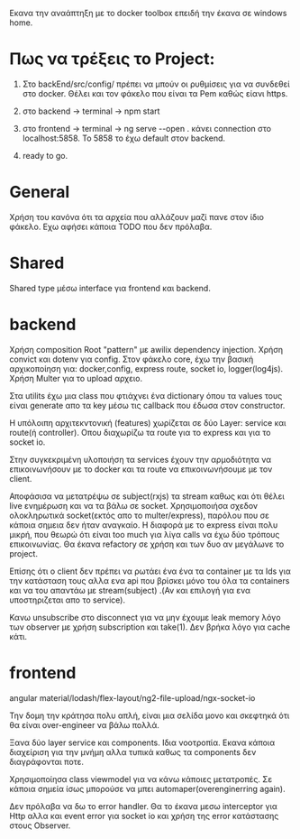 Εκανα την αναάπτηξη με το  docker toolbox επειδή την έκανα σε  windows home. 

# Πως να τρέξεις το Project:

1) Στο backEnd/src/config/ πρέπει να μπούν οι ρυθμίσεις για να συνδεθεί στο docker. Θέλει και τον φάκελο που είναι τα Pem καθώς είανι https.

2) στο backend -> terminal -> npm start

3) στο frontend -> terminal -> ng serve --open . κάνει connection στο localhost:5858. Το 5858 το έχω default στον backend.

4) ready to go.

# General

Χρήση του κανόνα ότι τα αρχεία που αλλάζουν μαζί πανε στον ίδιο φάκελο.
Εχω αφήσει κάποια TODO που δεν πρόλαβα.

# Shared

Shared type μέσω interface για frontend και backend.

# backend

Χρήση composition Root "pattern" με awilix dependency injection. Χρήση convict και dotenv για config. 
Στον φάκελο core, έχω την βασική αρχικοποίηση για: docker,config, express route, socket io, logger(log4js).
Χρήση Multer για το upload αρχειο.

Στα utilits έχω μια class που φτιάχνει ένα dictionary όπου τα values τους είναι generate απο τα key μέσω τις callback που έδωσα στον constructor.

Η υπόλοιπη αρχιτεκντονική (features) χωρίζεται σε δύο Layer: service και route(ή controller). Οπου διαχωρίζω τα route για το express και για το socket io.

Στην συγκεκριμένη υλοποιήση τα services έχουν την αρμοδιότητα να επικοινωνήσουν με το docker και τα route να επικοινωνήσουμε με τον client.

Αποφάσισα να μετατρέψω σε subject(rxjs) τα stream καθως και ότι θέλει live ενημέρωση και να τα βάλω σε socket. Χρησιμοποιήσα σχεδον ολοκληρωτικά socket(εκτός απο το multer/express), παρόλου που σε κάποια σημεια δεν ήταν αναγκαίο. Η διαφορά με το express είναι πολυ μικρή, που θεωρώ ότι είναι too much για λίγα calls να έχω δύο τρόπους επικοινωνίας. Θα έκανα refactory σε χρήση και των δυο αν μεγάλωνε το project.

Επίσης ότι ο client δεν πρέπει να ρωτάει ένα ένα τα container με τα Ids για την κατάσταση τους αλλα ενα api που βρίσκει μόνο του όλα τα containers  και να του απαντάω με stream(subject) .(Αν και επιλογή για ενα υποστηριζεται απο το service).

Κανω unsubscribe στο disconnect για να μην έχουμε leak memory λόγο των observer με χρήση subscription και take(1).
Δεν βρήκα λόγο για cache κάτι.



# frontend

angular material/lodash/flex-layout/ng2-file-upload/ngx-socket-io

Την δομη την κράτησα πολυ απλή, είναι μια σελίδα μονο και σκεφτηκά ότι θα είναι over-engineer να βάλω πολλά. 

Ξανα δύο layer service και components. Ιδια νοοτροπία.  Εκανα κάποια διαχείριση για την μνήμη αλλα τυπικά καθως τα components δεν διαγράφονται ποτε.

Χρησιμοποίησα class viewmodel για να κάνω κάποιες μετατροπές. Σε κάποια σημεία ίσως μπορούσε να μπει automaper(overenginerring again).

Δεν πρόλαβα να δω το error handler. Θα το έκανα μεσω interceptor για Http αλλα και event error για socket io και χρήση της error κατάστασης στους Observer.
  
  

  
